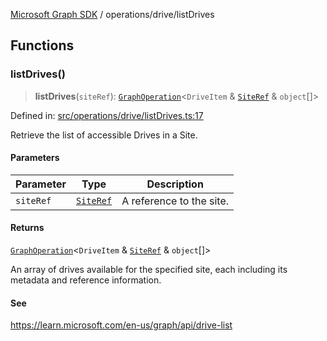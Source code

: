 [Microsoft Graph SDK](../../README.md) / operations/drive/listDrives

## Functions

### listDrives()

> **listDrives**(`siteRef`): [`GraphOperation`](../../models/GraphOperation.md#graphoperation)\<`DriveItem` & [`SiteRef`](../../models/SiteRef.md#siteref) & `object`[]\>

Defined in: [src/operations/drive/listDrives.ts:17](https://github.com/Future-Secure-AI/microsoft-graph/blob/main/src/operations/drive/listDrives.ts#L17)

Retrieve the list of accessible Drives in a Site.

#### Parameters

| Parameter | Type | Description |
| ------ | ------ | ------ |
| `siteRef` | [`SiteRef`](../../models/SiteRef.md#siteref) | A reference to the site. |

#### Returns

[`GraphOperation`](../../models/GraphOperation.md#graphoperation)\<`DriveItem` & [`SiteRef`](../../models/SiteRef.md#siteref) & `object`[]\>

An array of drives available for the specified site, each including its metadata and reference information.

#### See

https://learn.microsoft.com/en-us/graph/api/drive-list
